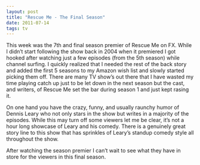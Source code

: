 ```yaml
---
layout: post
title: "Rescue Me - The Final Season"
date: 2011-07-14
tags: tv
---
```


This week was the 7th and final season premier of Rescue Me on FX. While I didn’t start following the show back in 2004 when it premiered I got hooked after watching just a few episodes (from the 5th season) while channel surfing. I quickly realized that I needed the rest of the back story and added the first 5 seasons to my Amazon wish list and slowly started picking them off. There are many TV show’s out there that I have wasted my time playing catch up just to be let down in the next season but the cast, and writers, of Rescue Me set the bar during season 1 and just kept rasing it.

On one hand you have the crazy, funny, and usually raunchy humor of Dennis Leary who not only stars in the show but writes in a majority of the episodes. While this may turn off some viewers let me be clear, it’s not a hour long showcase of Leary and his comedy. There is a genuinely great story line to this show that has sprinkles of Leary’s standup comedy style all throughout the show.

After watching the season premier I can’t wait to see what they have in store for the viewers in this final season.
